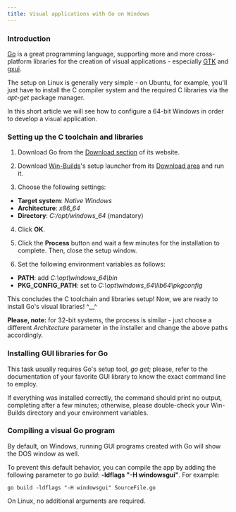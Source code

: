 ```yaml
---
title: Visual applications with Go on Windows
---
```



### Introduction

[Go](https://golang.org/) is a great programming language, supporting more and more cross-platform libraries for the creation of visual applications - especially [GTK](http://mattn.github.io/go-gtk/) and [gxui](https://github.com/google/gxui).

The setup on Linux is generally very simple - on Ubuntu, for example, you'll just have to install the C compiler system and the required C libraries via the *apt-get* package manager.

In this short article we will see how to configure a 64-bit Windows in order to develop a visual application.


### Setting up the C toolchain and libraries

1. Download Go from the [Download section](https://golang.org/dl/) of its website.

2. Download [Win-Builds](http://win-builds.org/)'s setup launcher from its [Download area](http://win-builds.org/doku.php/download_and_installation_from_windows) and run it.

3. Choose the following settings:
  * **Target system**: *Native Windows*
  * **Architecture**: *x86_64*
  * **Directory**: *C:/opt/windows_64*  (mandatory)

4. Click **OK**.

5. Click the **Process** button and wait a few minutes for the installation to complete. Then, close the setup window.

6. Set the following environment variables as follows:
  * **PATH**: add *C:\opt\windows_64\bin*
  * **PKG_CONFIG_PATH**: set to *C:\opt\windows_64\lib64\pkgconfig*

This concludes the C toolchain and libraries setup! Now, we are ready to install Go's visual libraries! ^\_\_^

**Please, note:** for 32-bit systems, the process is similar - just choose a different *Architecture* parameter in the installer and change the above paths accordingly.


### Installing GUI libraries for Go

This task usually requires Go's setup tool, *go get*; please, refer to the documentation of your favorite GUI library to know the exact command line to employ.

If everything was installed correctly, the command should print no output, completing after a few minutes; otherwise, please double-check your Win-Builds directory and your environment variables.


### Compiling a visual Go program

By default, on Windows, running GUI programs created with Go will show the DOS window as well.

To prevent this default behavior, you can compile the app by adding the following parameter to *go build*: **-ldflags "-H windowsgui"**. For example:

```
go build -ldflags "-H windowsgui" SourceFile.go
```

On Linux, no additional arguments are required.
